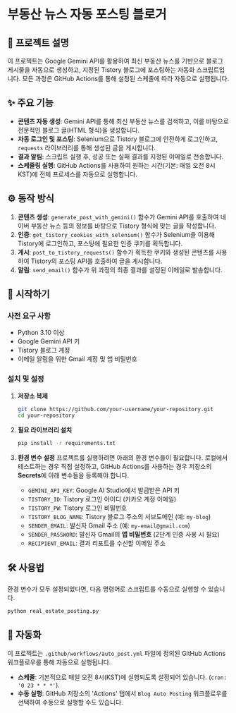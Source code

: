 # 부동산 뉴스 자동 포스팅 블로거

## 📖 프로젝트 설명

이 프로젝트는 Google Gemini API를 활용하여 최신 부동산 뉴스를 기반으로 블로그 게시물을 자동으로 생성하고, 지정된 Tistory 블로그에 포스팅하는 자동화 스크립트입니다. 모든 과정은 GitHub Actions를 통해 설정된 스케줄에 따라 자동으로 실행됩니다.

## ✨ 주요 기능

-   **콘텐츠 자동 생성**: Gemini API를 통해 최신 부동산 뉴스를 검색하고, 이를 바탕으로 전문적인 블로그 글(HTML 형식)을 생성합니다.
-   **자동 로그인 및 포스팅**: Selenium으로 Tistory 블로그에 안전하게 로그인하고, `requests` 라이브러리를 통해 생성된 글을 게시합니다.
-   **결과 알림**: 스크립트 실행 후, 성공 또는 실패 결과를 지정된 이메일로 전송합니다.
-   **스케줄링 실행**: GitHub Actions를 사용하여 원하는 시간(기본: 매일 오전 8시 KST)에 전체 프로세스를 자동으로 실행합니다.

## ⚙️ 동작 방식

1.  **콘텐츠 생성**: `generate_post_with_gemini()` 함수가 Gemini API를 호출하여 네이버 부동산 뉴스 등의 정보를 바탕으로 Tistory 형식에 맞는 글을 작성합니다.
2.  **인증**: `get_tistory_cookies_with_selenium()` 함수가 Selenium을 이용해 Tistory에 로그인하고, 포스팅에 필요한 인증 쿠키를 획득합니다.
3.  **게시**: `post_to_tistory_requests()` 함수가 획득한 쿠키와 생성된 콘텐츠를 사용하여 Tistory의 포스팅 API를 호출하여 글을 게시합니다.
4.  **알림**: `send_email()` 함수가 위 과정의 최종 결과를 설정된 이메일로 발송합니다.

## 🚀 시작하기

### 사전 요구 사항

-   Python 3.10 이상
-   Google Gemini API 키
-   Tistory 블로그 계정
-   이메일 알림을 위한 Gmail 계정 및 앱 비밀번호

### 설치 및 설정

1.  **저장소 복제**
    ```bash
    git clone https://github.com/your-username/your-repository.git
    cd your-repository
    ```

2.  **필요 라이브러리 설치**
    ```bash
    pip install -r requirements.txt
    ```

3.  **환경 변수 설정**
    프로젝트를 실행하려면 아래의 환경 변수들이 필요합니다. 로컬에서 테스트하는 경우 직접 설정하고, GitHub Actions를 사용하는 경우 저장소의 **Secrets**에 아래 변수들을 등록해야 합니다.

    -   `GEMINI_API_KEY`: Google AI Studio에서 발급받은 API 키
    -   `TISTORY_ID`: Tistory 로그인 아이디 (카카오 계정 이메일)
    -   `TISTORY_PW`: Tistory 로그인 비밀번호
    -   `TISTORY_BLOG_NAME`: Tistory 블로그 주소의 서브도메인 (예: `my-blog`)
    -   `SENDER_EMAIL`: 발신자 Gmail 주소 (예: `my-email@gmail.com`)
    -   `SENDER_PASSWORD`: 발신자 Gmail의 **앱 비밀번호** (2단계 인증 사용 시 필요)
    -   `RECIPIENT_EMAIL`: 결과 리포트를 수신할 이메일 주소

## 🛠️ 사용법

환경 변수가 모두 설정되었다면, 다음 명령어로 스크립트를 수동으로 실행할 수 있습니다.

```bash
python real_estate_posting.py
```

## 🤖 자동화

이 프로젝트는 `.github/workflows/auto_post.yml` 파일에 정의된 GitHub Actions 워크플로우를 통해 자동으로 실행됩니다.

-   **스케줄**: 기본적으로 매일 오전 8시(KST)에 실행되도록 설정되어 있습니다. (`cron: '0 23 * * *'`).
-   **수동 실행**: GitHub 저장소의 'Actions' 탭에서 `Blog Auto Posting` 워크플로우를 선택하여 수동으로 실행할 수도 있습니다.
